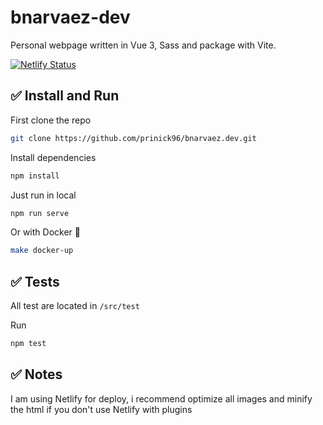# bnarvaez-dev

Personal webpage written in Vue 3, Sass and package with Vite.

[![Netlify Status](https://api.netlify.com/api/v1/badges/67937758-ab18-44f8-9d8a-968afed67f0b/deploy-status)](https://app.netlify.com/sites/prinick/deploys)

## ✅ Install and Run

First clone the repo
```bash
git clone https://github.com/prinick96/bnarvaez.dev.git
```

Install dependencies
```bash
npm install
```

Just run in local
```bash
npm run serve
```

Or with Docker 🐳
```bash
make docker-up
```

## ✅ Tests

All test are located in `/src/test`

Run
```bash
npm test
```

## ✅ Notes

I am using Netlify for deploy, i recommend optimize all images and minify the html if you don't use Netlify with plugins